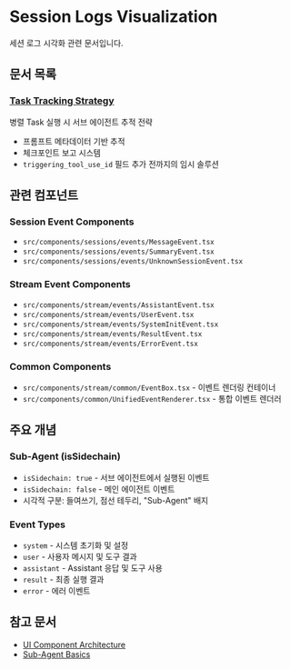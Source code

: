 # Session Logs Visualization

세션 로그 시각화 관련 문서입니다.

## 문서 목록

### [Task Tracking Strategy](./task-tracking-strategy.md)
병렬 Task 실행 시 서브 에이전트 추적 전략

- 프롬프트 메타데이터 기반 추적
- 체크포인트 보고 시스템
- `triggering_tool_use_id` 필드 추가 전까지의 임시 솔루션

## 관련 컴포넌트

### Session Event Components
- `src/components/sessions/events/MessageEvent.tsx`
- `src/components/sessions/events/SummaryEvent.tsx`
- `src/components/sessions/events/UnknownSessionEvent.tsx`

### Stream Event Components
- `src/components/stream/events/AssistantEvent.tsx`
- `src/components/stream/events/UserEvent.tsx`
- `src/components/stream/events/SystemInitEvent.tsx`
- `src/components/stream/events/ResultEvent.tsx`
- `src/components/stream/events/ErrorEvent.tsx`

### Common Components
- `src/components/stream/common/EventBox.tsx` - 이벤트 렌더링 컨테이너
- `src/components/common/UnifiedEventRenderer.tsx` - 통합 이벤트 렌더러

## 주요 개념

### Sub-Agent (isSidechain)
- `isSidechain: true` - 서브 에이전트에서 실행된 이벤트
- `isSidechain: false` - 메인 에이전트 이벤트
- 시각적 구분: 들여쓰기, 점선 테두리, "Sub-Agent" 배지

### Event Types
- `system` - 시스템 초기화 및 설정
- `user` - 사용자 메시지 및 도구 결과
- `assistant` - Assistant 응답 및 도구 사용
- `result` - 최종 실행 결과
- `error` - 에러 이벤트

## 참고 문서

- [UI Component Architecture](../../ui-component-architecture.md)
- [Sub-Agent Basics](../../claude-context/sub-agent/sub-agent-basics.md)
